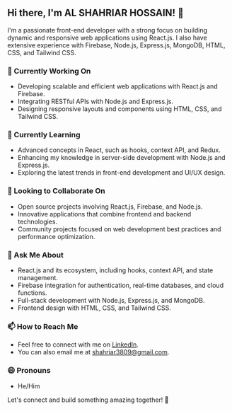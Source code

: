 ## Hi there, I'm AL SHAHRIAR HOSSAIN! 👋

I'm a passionate front-end developer with a strong focus on building dynamic and responsive web applications using React.js. I also have extensive experience with Firebase, Node.js, Express.js, MongoDB, HTML, CSS, and Tailwind CSS.

### 🔭 Currently Working On
- Developing scalable and efficient web applications with React.js and Firebase.
- Integrating RESTful APIs with Node.js and Express.js.
- Designing responsive layouts and components using HTML, CSS, and Tailwind CSS.

### 🌱 Currently Learning
- Advanced concepts in React, such as hooks, context API, and Redux.
- Enhancing my knowledge in server-side development with Node.js and Express.js.
- Exploring the latest trends in front-end development and UI/UX design.

### 👯 Looking to Collaborate On
- Open source projects involving React.js, Firebase, and Node.js.
- Innovative applications that combine frontend and backend technologies.
- Community projects focused on web development best practices and performance optimization.

### 💬 Ask Me About
- React.js and its ecosystem, including hooks, context API, and state management.
- Firebase integration for authentication, real-time databases, and cloud functions.
- Full-stack development with Node.js, Express.js, and MongoDB.
- Frontend design with HTML, CSS, and Tailwind CSS.

### 📫 How to Reach Me
- Feel free to connect with me on [LinkedIn](https://www.linkedin.com/in/shahriar226/).
- You can also email me at shahriar3809@gmail.com.

### 😄 Pronouns
- He/Him


Let's connect and build something amazing together! 🚀
